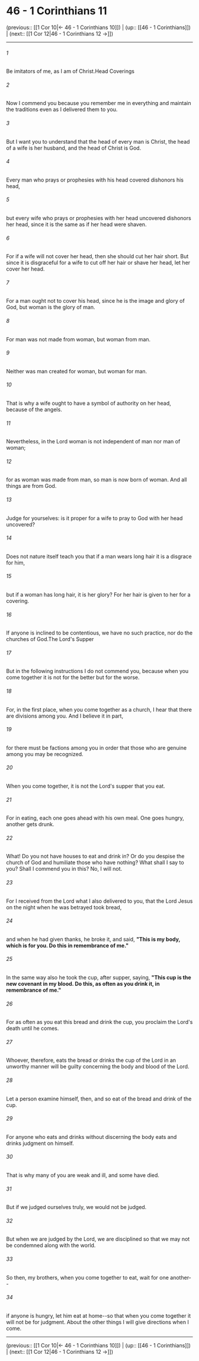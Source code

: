# 46 - 1 Corinthians 11

(previous:: [[1 Cor 10|← 46 - 1 Corinthians 10]]) | (up:: [[46 - 1 Corinthians]]) | (next:: [[1 Cor 12|46 - 1 Corinthians 12 →]])

***


###### 1 
Be imitators of me, as I am of Christ.Head Coverings 

###### 2 
Now I commend you because you remember me in everything and maintain the traditions even as I delivered them to you. 

###### 3 
But I want you to understand that the head of every man is Christ, the head of a wife is her husband, and the head of Christ is God. 

###### 4 
Every man who prays or prophesies with his head covered dishonors his head, 

###### 5 
but every wife who prays or prophesies with her head uncovered dishonors her head, since it is the same as if her head were shaven. 

###### 6 
For if a wife will not cover her head, then she should cut her hair short. But since it is disgraceful for a wife to cut off her hair or shave her head, let her cover her head. 

###### 7 
For a man ought not to cover his head, since he is the image and glory of God, but woman is the glory of man. 

###### 8 
For man was not made from woman, but woman from man. 

###### 9 
Neither was man created for woman, but woman for man. 

###### 10 
That is why a wife ought to have a symbol of authority on her head, because of the angels. 

###### 11 
Nevertheless, in the Lord woman is not independent of man nor man of woman; 

###### 12 
for as woman was made from man, so man is now born of woman. And all things are from God. 

###### 13 
Judge for yourselves: is it proper for a wife to pray to God with her head uncovered? 

###### 14 
Does not nature itself teach you that if a man wears long hair it is a disgrace for him, 

###### 15 
but if a woman has long hair, it is her glory? For her hair is given to her for a covering. 

###### 16 
If anyone is inclined to be contentious, we have no such practice, nor do the churches of God.The Lord's Supper 

###### 17 
But in the following instructions I do not commend you, because when you come together it is not for the better but for the worse. 

###### 18 
For, in the first place, when you come together as a church, I hear that there are divisions among you. And I believe it in part, 

###### 19 
for there must be factions among you in order that those who are genuine among you may be recognized. 

###### 20 
When you come together, it is not the Lord's supper that you eat. 

###### 21 
For in eating, each one goes ahead with his own meal. One goes hungry, another gets drunk. 

###### 22 
What! Do you not have houses to eat and drink in? Or do you despise the church of God and humiliate those who have nothing? What shall I say to you? Shall I commend you in this? No, I will not. 

###### 23 
For I received from the Lord what I also delivered to you, that the Lord Jesus on the night when he was betrayed took bread, 

###### 24 
and when he had given thanks, he broke it, and said, **"This is my body, which is for you. Do this in remembrance of me."** 

###### 25 
In the same way also he took the cup, after supper, saying, **"This cup is the new covenant in my blood. Do this, as often as you drink it, in remembrance of me."** 

###### 26 
For as often as you eat this bread and drink the cup, you proclaim the Lord's death until he comes. 

###### 27 
Whoever, therefore, eats the bread or drinks the cup of the Lord in an unworthy manner will be guilty concerning the body and blood of the Lord. 

###### 28 
Let a person examine himself, then, and so eat of the bread and drink of the cup. 

###### 29 
For anyone who eats and drinks without discerning the body eats and drinks judgment on himself. 

###### 30 
That is why many of you are weak and ill, and some have died. 

###### 31 
But if we judged ourselves truly, we would not be judged. 

###### 32 
But when we are judged by the Lord, we are disciplined so that we may not be condemned along with the world. 

###### 33 
So then, my brothers, when you come together to eat, wait for one another-- 

###### 34 
if anyone is hungry, let him eat at home--so that when you come together it will not be for judgment. About the other things I will give directions when I come.

***

(previous:: [[1 Cor 10|← 46 - 1 Corinthians 10]]) | (up:: [[46 - 1 Corinthians]]) | (next:: [[1 Cor 12|46 - 1 Corinthians 12 →]])
